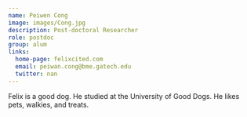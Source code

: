 ```yaml
---
name: Peiwen Cong
image: images/Cong.jpg
description: Post-doctoral Researcher
role: postdoc
group: alum
links:
  home-page: felixcited.com
  email: peiwan.cong@bme.gatech.edu
  twitter: nan
---
```


Felix is a good dog.
He studied at the University of Good Dogs.
He likes pets, walkies, and treats.
